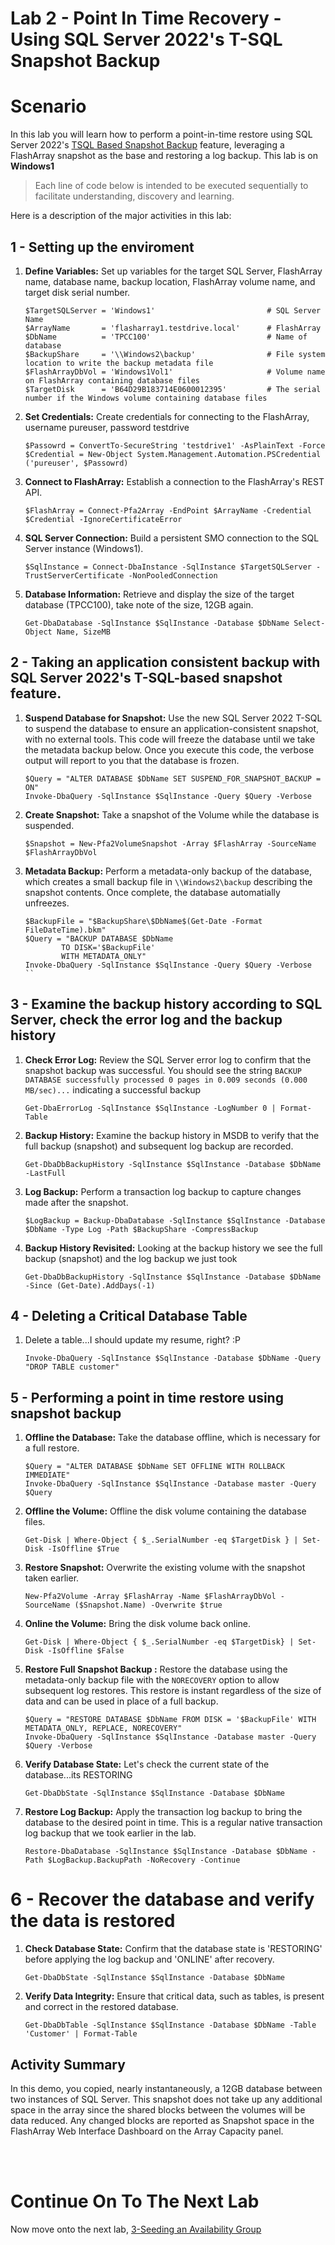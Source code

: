 # Lab 2 - Point In Time Recovery - Using SQL Server 2022's T-SQL Snapshot Backup 

# Scenario
In this lab you will learn how to perform a point-in-time restore using SQL Server 2022's [TSQL Based Snapshot Backup](https://docs.microsoft.com/en-us/sql/relational-databases/backup-restore/create-a-transact-sql-snapshot-backup?view=sql-server-ver16) feature, leveraging a FlashArray snapshot as the base and restoring a log backup. This lab is on **Windows1**

> Each line of code below is intended to be executed sequentially to facilitate understanding, discovery and learning.

Here is a description of the major activities in this lab:

## 1 - Setting up the enviroment

1. **Define Variables:** Set up variables for the target SQL Server, FlashArray name, database name, backup location, FlashArray volume name, and target disk serial number.
    ```
    $TargetSQLServer = 'Windows1'                         # SQL Server Name
    $ArrayName       = 'flasharray1.testdrive.local'      # FlashArray
    $DbName          = 'TPCC100'                          # Name of database
    $BackupShare     = '\\Windows2\backup'                # File system location to write the backup metadata file
    $FlashArrayDbVol = 'Windows1Vol1'                     # Volume name on FlashArray containing database files
    $TargetDisk      = 'B64D29B183714E0600012395'         # The serial number if the Windows volume containing database files
    ```

1. **Set Credentials:** Create credentials for connecting to the FlashArray, username pureuser, password testdrive

    ```
    $Passowrd = ConvertTo-SecureString 'testdrive1' -AsPlainText -Force
    $Credential = New-Object System.Management.Automation.PSCredential ('pureuser', $Passowrd)
    ```

1. **Connect to FlashArray:** Establish a connection to the FlashArray's REST API.
    ```
    $FlashArray = Connect-Pfa2Array -EndPoint $ArrayName -Credential $Credential -IgnoreCertificateError
    ```

1. **SQL Server Connection:** Build a persistent SMO connection to the SQL Server instance (Windows1).
    ```
    $SqlInstance = Connect-DbaInstance -SqlInstance $TargetSQLServer -TrustServerCertificate -NonPooledConnection
    ```

1. **Database Information:** Retrieve and display the size of the target database (TPCC100), take note of the size, 12GB again.
    ```
    Get-DbaDatabase -SqlInstance $SqlInstance -Database $DbName Select-Object Name, SizeMB
    ```

## 2 - Taking an application consistent backup with SQL Server 2022's T-SQL-based snapshot feature.

1. **Suspend Database for Snapshot:** Use the new SQL Server 2022 T-SQL to suspend the database to ensure an application-consistent snapshot, with no external tools. This code will freeze the database until we take the metadata backup below. Once you execute this code, the verbose output will report to you that the database is frozen.

    ```
    $Query = "ALTER DATABASE $DbName SET SUSPEND_FOR_SNAPSHOT_BACKUP = ON"
    Invoke-DbaQuery -SqlInstance $SqlInstance -Query $Query -Verbose
    ```

1. **Create Snapshot:** Take a snapshot of the Volume while the database is suspended.

    ```
    $Snapshot = New-Pfa2VolumeSnapshot -Array $FlashArray -SourceName $FlashArrayDbVol 
    ```

1. **Metadata Backup:** Perform a metadata-only backup of the database, which creates a small backup file in `\\Windows2\backup` describing the snapshot contents. Once complete, the database automatially unfreezes. 

    ```
    $BackupFile = "$BackupShare\$DbName$(Get-Date -Format FileDateTime).bkm"
    $Query = "BACKUP DATABASE $DbName 
            TO DISK='$BackupFile' 
            WITH METADATA_ONLY"
    Invoke-DbaQuery -SqlInstance $SqlInstance -Query $Query -Verbose
    ``

## 3 - Examine the backup history according to SQL Server, check the error log and the backup history

1. **Check Error Log:** Review the SQL Server error log to confirm that the snapshot backup was successful. You should see the string `BACKUP DATABASE successfully processed 0 pages in 0.009 seconds (0.000 MB/sec)...` indicating a successful backup

    ```
    Get-DbaErrorLog -SqlInstance $SqlInstance -LogNumber 0 | Format-Table
    ```

1. **Backup History:** Examine the backup history in MSDB to verify that the full backup (snapshot) and subsequent log backup are recorded.

    ```
    Get-DbaDbBackupHistory -SqlInstance $SqlInstance -Database $DbName -LastFull
    ```

1. **Log Backup:** Perform a transaction log backup to capture changes made after the snapshot.

    ```
    $LogBackup = Backup-DbaDatabase -SqlInstance $SqlInstance -Database $DbName -Type Log -Path $BackupShare -CompressBackup
    ```

1. **Backup History Revisited:**  Looking at the backup history we see the full backup (snapshot) and the log backup we just took

    ```
    Get-DbaDbBackupHistory -SqlInstance $SqlInstance -Database $DbName -Since (Get-Date).AddDays(-1)
    ```

## 4 - Deleting a Critical Database Table

1.  Delete a table...I should update my resume, right? :P 

    ```
    Invoke-DbaQuery -SqlInstance $SqlInstance -Database $DbName -Query "DROP TABLE customer"
    ```

## 5 - Performing a point in time restore using snapshot backup

1. **Offline the Database:** Take the database offline, which is necessary for a full restore.
    ```
    $Query = "ALTER DATABASE $DbName SET OFFLINE WITH ROLLBACK IMMEDIATE" 
    Invoke-DbaQuery -SqlInstance $SqlInstance -Database master -Query $Query
    ```

1. **Offline the Volume:** Offline the disk volume containing the database files.
    ```
    Get-Disk | Where-Object { $_.SerialNumber -eq $TargetDisk } | Set-Disk -IsOffline $True 
    ```

1. **Restore Snapshot:** Overwrite the existing volume with the snapshot taken earlier.

    ```
    New-Pfa2Volume -Array $FlashArray -Name $FlashArrayDbVol -SourceName ($Snapshot.Name) -Overwrite $true
    ```

1. **Online the Volume:** Bring the disk volume back online.
    ```
    Get-Disk | Where-Object { $_.SerialNumber -eq $TargetDisk} | Set-Disk -IsOffline $False
    ```

1. **Restore Full Snapshot Backup :** Restore the database using the metadata-only backup file with the `NORECOVERY` option to allow subsequent log restores. This restore is instant regardless of the size of data and can be used in place of a full backup.

    ```
    $Query = "RESTORE DATABASE $DbName FROM DISK = '$BackupFile' WITH METADATA_ONLY, REPLACE, NORECOVERY" 
    Invoke-DbaQuery -SqlInstance $SqlInstance -Database master -Query $Query -Verbose
    ```

1. **Verify Database State:** Let's check the current state of the database...its RESTORING
    ```
    Get-DbaDbState -SqlInstance $SqlInstance -Database $DbName 
    ```

1. **Restore Log Backup:** Apply the transaction log backup to bring the database to the desired point in time. This is a regular native transaction log backup that we took earlier in the lab.

    ```
    Restore-DbaDatabase -SqlInstance $SqlInstance -Database $DbName -Path $LogBackup.BackupPath -NoRecovery -Continue
    ```

# 6 - Recover the database and verify the data is restored

1. **Check Database State:** Confirm that the database state is 'RESTORING' before applying the log backup and 'ONLINE' after recovery.

    ```
    Get-DbaDbState -SqlInstance $SqlInstance -Database $DbName 
    ```

1. **Verify Data Integrity:** Ensure that critical data, such as tables, is present and correct in the restored database.
    ```
    Get-DbaDbTable -SqlInstance $SqlInstance -Database $DbName -Table 'Customer' | Format-Table
    ```

## Activity Summary

In this demo, you copied, nearly instantaneously, a 12GB database between two instances of SQL Server. This snapshot does not take up any additional space in the array since the shared blocks between the volumes will be data reduced. Any changed blocks are reported as Snapshot space in the FlashArray Web Interface Dashboard on the Array Capacity panel.

<br />
<br />

# Continue On To The Next Lab

Now move onto the next lab, [3-Seeding an Availability Group](../3-Seeding%20an%20Availability%20Group/README.md)


